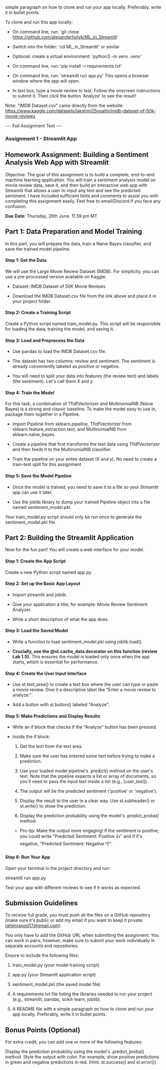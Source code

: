 simple paragraph on how to clone and run your app locally. Preferably, write it in bullet points.

To clone and run this app locally:

- On command line, run: 'git clone https://github.com/alexanderholyk/ML_in_Streamlit'

- Switch into the folder: 'cd ML_in_Streamlit' or similar

- Optional: create a virtual environment: 'python3 -m venv .venv'

- On command line, run: 'pip install -r requirements.txt'

- On command line, run: 'streamlit run app.py' This opens a browser window where the app will open.

- In text box, type a movie review to test. Follow the onscreen instructions to submit it. Then click the button 'Analyze' to see the result!


Note: "IMDB Dataset.csv" came directly from the website: https://www.kaggle.com/datasets/lakshmi25npathi/imdb-dataset-of-50k-movie-reviews








--- Full Assignment Text ---

### Assignment 1 - Streamlit App

## Homework Assignment: Building a Sentiment Analysis Web App with Streamlit

Objective: The goal of this assignment is to build a complete, end-to-end machine learning application. You will train a sentiment analysis model on movie review data, save it, and then build an interactive web app with Streamlit that allows a user to input any text and see the predicted sentiment. I have included sufficient hints and comments to assist you with completing this assignment easily. Feel free to email/Discord if you face any confusion.

**Due Date**: Thursday, 26th June. 11.59 pm MT

## Part 1: Data Preparation and Model Training

In this part, you will prepare the data, train a Naive Bayes classifier, and save the trained model pipeline.

#### Step 1: Get the Data

We will use the Large Movie Review Dataset (IMDB). For simplicity, you can use a pre-processed version available on Kaggle.

- Dataset: IMDB Dataset of 50K Movie Reviews

- Download the IMDB Dataset.csv file from the link above and place it in your project folder.

#### Step 2: Create a Training Script

Create a Python script named train_model.py. This script will be responsible for loading the data, training the model, and saving it.

#### Step 3: Load and Preprocess the Data

- Use pandas to load the IMDB Dataset.csv file.

- The dataset has two columns: review and sentiment. The sentiment is already conveniently labeled as positive or negative.

- You will need to split your data into features (the review text) and labels (the sentiment). Let's call them X and y.

#### Step 4: Train the Model

For this task, a combination of TfidfVectorizer and MultinomialNB (Naive Bayes) is a strong and classic baseline. To make the model easy to use in, package them together in a Pipeline.

- Import Pipeline from sklearn.pipeline, TfidfVectorizer from sklearn.feature_extraction.text, and MultinomialNB from sklearn.naive_bayes.

- Create a pipeline that first transforms the text data using TfidfVectorizer and then feeds it to the MultinomialNB classifier.

- Train the pipeline on your entire dataset (X and y). No need to create a train-test split for this assignment

#### Step 5: Save the Model Pipeline

- Once the model is trained, you need to save it to a file so your Streamlit app can use it later.

- Use the joblib library to dump your trained Pipeline object into a file named sentiment_model.pkl.

Your train_model.py script should only be run once to generate the sentiment_model.pkl file.

## Part 2: Building the Streamlit Application

Now for the fun part! You will create a web interface for your model.

#### Step 1: Create the App Script

Create a new Python script named app.py.

#### Step 2: Set up the Basic App Layout

- Import streamlit and joblib.

- Give your application a title, for example: Movie Review Sentiment Analyzer.

- Write a short description of what the app does.

#### Step 3: Load the Saved Model

- Write a function to load sentiment_model.pkl using joblib.load().

- **Crucially, use the @st.cache_data decorator on this function (review Lab 1.5).** This ensures the model is loaded only once when the app starts, which is essential for performance.

#### Step 4: Create the User Input Interface

- Use st.text_area() to create a text box where the user can type or paste a movie review. Give it a descriptive label like "Enter a movie review to analyze:".

- Add a button with st.button() labeled "Analyze".

#### Step 5: Make Predictions and Display Results

- Write an if block that checks if the "Analyze" button has been pressed.

- Inside the if block:

    1. Get the text from the text area.

    2. Make sure the user has entered some text before trying to make a prediction.

    3. Use your loaded model pipeline's .predict() method on the user's text. Note that the pipeline expects a list or array of documents, so you'll need to pass the input text inside a list (e.g., [user_text]).

    4. The output will be the predicted sentiment ('positive' or 'negative').

    5. Display the result to the user in a clear way. Use st.subheader() or st.write() to show the prediction.

    6. Display the prediction probability using the model's .predict_proba() method.

    - Pro-tip: Make the output more engaging! If the sentiment is positive, you could write "Predicted Sentiment: Positive 👍" and if it's negative, "Predicted Sentiment: Negative 👎".

#### Step 6: Run Your App

Open your terminal in the project directory and run:

streamlit run app.py

Test your app with different reviews to see if it works as expected.

## Submission Guidelines
To receive full grade, you must push all the files on a GitHub repository (make sure it's public or add my email if you want to keep it private: rahimrasool17@gmail.com).

You only have to add the GitHub URL when submitting the assignment. You can work in pairs; however, make sure to submit your work individually in separate accounts and repositories.

Ensure to include the following files:

1. train_model.py (your model training script)

2. app.py (your Streamlit application script)

3. sentiment_model.pkl (the saved model file)

4. A requirements.txt file listing the libraries needed to run your project (e.g., streamlit, pandas, scikit-learn, joblib).

5. A README file with a simple paragraph on how to clone and run your app locally. Preferably, write it in bullet points.


## Bonus Points (Optional)
For extra credit, you can add one or more of the following features:

Display the prediction probability using the model's .predict_proba() method.
Style the output with color. For example, show positive predictions in green and negative predictions in red. (Hint: st.success() and st.error())